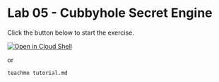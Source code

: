 # Lab 05 - Cubbyhole Secret Engine

Click the button below to start the exercise.

[![Open in Cloud Shell](https://gstatic.com/cloudssh/images/open-btn.svg)](https://shell.cloud.google.com/cloudshell/open?cloudshell_git_repo=https://github.com/wescale/training-vault&cloudshell_tutorial=tutorial.md&show=ide%2Cterminal&ephemeral=false&cloudshell_git_branch=main&cloudshell_workspace=Lab-05/)

or

```bash
teachme tutorial.md
```